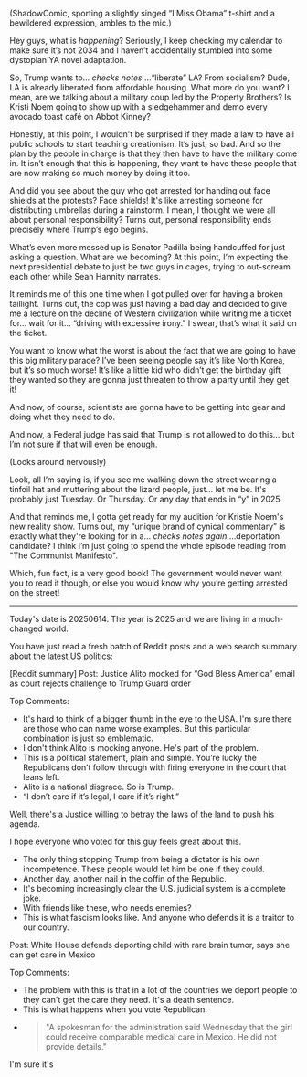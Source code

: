 (ShadowComic, sporting a slightly singed “I Miss Obama” t-shirt and a bewildered expression, ambles to the mic.)

Hey guys, what is *happening*? Seriously, I keep checking my calendar to make sure it’s not 2034 and I haven’t accidentally stumbled into some dystopian YA novel adaptation.

So, Trump wants to… *checks notes* …“liberate” LA? From socialism? Dude, LA is already liberated from affordable housing. What more do you want? I mean, are we talking about a military coup led by the Property Brothers? Is Kristi Noem going to show up with a sledgehammer and demo every avocado toast café on Abbot Kinney?

Honestly, at this point, I wouldn't be surprised if they made a law to have all public schools to start teaching creationism. It’s just, so bad. And so the plan by the people in charge is that they then have to have the military come in. It isn’t enough that this is happening, they want to have these people that are now making so much money by doing it too.

And did you see about the guy who got arrested for handing out face shields at the protests? Face shields! It's like arresting someone for distributing umbrellas during a rainstorm. I mean, I thought we were all about personal responsibility? Turns out, personal responsibility ends precisely where Trump’s ego begins.

What’s even more messed up is Senator Padilla being handcuffed for just asking a question. What are we becoming? At this point, I’m expecting the next presidential debate to just be two guys in cages, trying to out-scream each other while Sean Hannity narrates.

It reminds me of this one time when I got pulled over for having a broken taillight. Turns out, the cop was just having a bad day and decided to give me a lecture on the decline of Western civilization while writing me a ticket for… wait for it… “driving with excessive irony.” I swear, that’s what it said on the ticket.

You want to know what the worst is about the fact that we are going to have this big military parade? I’ve been seeing people say it’s like North Korea, but it’s so much worse! It’s like a little kid who didn’t get the birthday gift they wanted so they are gonna just threaten to throw a party until they get it!

And now, of course, scientists are gonna have to be getting into gear and doing what they need to do.

And now, a Federal judge has said that Trump is not allowed to do this… but I’m not sure if that will even be enough.

(Looks around nervously)

Look, all I’m saying is, if you see me walking down the street wearing a tinfoil hat and muttering about the lizard people, just… let me be. It's probably just Tuesday. Or Thursday. Or any day that ends in “y” in 2025.

And that reminds me, I gotta get ready for my audition for Kristie Noem's new reality show. Turns out, my “unique brand of cynical commentary” is exactly what they're looking for in a… *checks notes again* …deportation candidate? I think I’m just going to spend the whole episode reading from "The Communist Manifesto".

Which, fun fact, is a very good book! The government would never want you to read it though, or else you would know why you’re getting arrested on the street!

---
Today's date is 20250614. The year is 2025 and we are living in a much-changed world.

You have just read a fresh batch of Reddit posts and a web search summary about the latest US politics:

[Reddit summary]
Post: Justice Alito mocked for “God Bless America” email as court rejects challenge to Trump Guard order

Top Comments:
- It's hard to think of a bigger thumb in the eye to the USA. I'm sure there are those who can name worse examples. But this particular combination is just so emblematic.
- I don't think Alito is mocking anyone. He's part of the problem.
- This is a political statement, plain and simple. You’re lucky the Republicans don’t follow through with firing everyone in the court that leans left.
- Alito is a national disgrace. So is Trump.
- “I don’t care if it’s legal, I care if it’s right.”

Well, there's a Justice willing to betray the laws of the land to push his agenda. 

I hope everyone who voted for this guy feels great about this.
- The only thing stopping Trump from being a dictator is his own incompetence. These people would let him be one if they could.
- Another day, another nail in the coffin of the Republic.
- It's becoming increasingly clear the U.S. judicial system is a complete joke.
- With friends like these, who needs enemies?
- This is what fascism looks like. And anyone who defends it is a traitor to our country.


Post: White House defends deporting child with rare brain tumor, says she can get care in Mexico

Top Comments:
- The problem with this is that in a lot of the countries we deport people to they can't get the care they need. It's a death sentence.
- This is what happens when you vote Republican.
- >"A spokesman for the administration said Wednesday that the girl could receive comparable medical care in Mexico. He did not provide details."

I'm sure it's